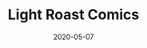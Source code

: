 ---
title: Light Roast Comics
layout: default
modal-id: 4
date: 2020-05-07
img: lightroast.png
alt: image-alt
project-date: April 2020
action: <a href="https://lightroastcomics.com">Read the comics</a>
category: Miscellaneous
description: I started making comics in 2018, and discovered that I really loved doing it! A few of the comics I make have to do with science, but most do not. Most people don't find materials science as entertaining as I do.
---